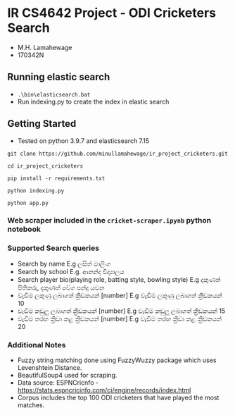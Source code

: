 # IR CS4642 Project - ODI Cricketers Search
- M.H. Lamahewage
- 170342N

## Running elastic search
- `.\bin\elasticsearch.bat`
- Run indexing.py to create the index in elastic search

## Getting Started

- Tested on python 3.9.7 and elasticsearch 7.15

```commandline
git clone https://github.com/minullamahewage/ir_project_cricketers.git

cd ir_project_cricketers

pip install -r requirements.txt

python indexing.py

python app.py
```

### Web scraper included in the `cricket-scraper.ipynb` python notebook

### Supported Search queries
- Search by name E.g ලසිත් මාලිංග
- Search by school E.g. ආනන්ද විද්‍යාලය
- Search player bio(playing role, batting style, bowling style) E.g දකුණත් පිතිකරු, දකුණත් වේග පන්දු යවන
- වැඩිම ලකුණු ලබාගත් ක්‍රීඩකයන් [number] E.g වැඩිම ලකුණු ලබාගත් ක්‍රීඩකයන් 10
- වැඩිම කඩුලු ලබාගත් ක්‍රීඩකයන් [number] E.g වැඩිම කඩුලු ලබාගත් ක්‍රීඩකයන් 15
- වැඩිම තරඟ ක්‍රීඩා කළ ක්‍රීඩකයන් [number] E.g වැඩිම තරඟ ක්‍රීඩා කළ ක්‍රීඩකයන් 20


### Additional Notes
- Fuzzy string matching done using FuzzyWuzzy package which uses Levenshtein Distance.
- BeautifulSoup4 used for scraping.
- Data source: ESPNCricnfo - https://stats.espncricinfo.com/ci/engine/records/index.html
- Corpus includes the top 100 ODI cricketers that have played the most matches.
